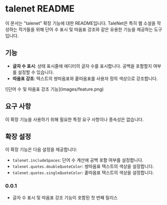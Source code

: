 # talenet README

이 문서는 "talenet" 확장 기능에 대한 README입니다.
TaleNet은 특히 웹 소설을 작성하는 작가들을 위해 단어 수 표시 및 따옴표 강조와 같은 유용한 기능을 제공하는 도구입니다.

## 기능

- **글자 수 표시**: 상태 표시줄에 에디터의 글자 수를 표시합니다. 공백을 포함할지 여부를 설정할 수 있습니다.
- **따옴표 강조**: 텍스트의 쌍따옴표와 홑따옴표를 사용자 정의 색상으로 강조합니다.

\!\[단어 수 및 따옴표 강조 기능\]\(images/feature.png\)

## 요구 사항

이 확장 기능을 사용하기 위해 필요한 특정 요구 사항이나 종속성은 없습니다.

## 확장 설정

이 확장 기능은 다음 설정을 제공합니다:

- `talenet.includeSpaces`: 단어 수 계산에 공백 포함 여부를 설정합니다.
- `talenet.quotes.doubleQuoteColor`: 쌍따옴표 텍스트의 색상을 설정합니다.
- `talenet.quotes.singleQuoteColor`: 홑따옴표 텍스트의 색상을 설정합니다.

### 0.0.1

- 글자 수 표시 및 따옴표 강조 기능이 포함된 첫 번째 릴리스
